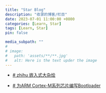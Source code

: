 ```yaml
---
title: "Star Blog"
description: "收录的博客/栏目"
date: 2023-07-01 11:00:00 +0800
categories: [Learn, Star]
tags: [Learn, Star]
pin: false

media_subpath: ""
#
# image:
#   path: 'assets/**/**.jpg'
#   alt: Here is the text upder the image
---
```


- [# zhihu 嵌入式大杂烩](https://www.zhihu.com/column/c_1183184649651642368)  


- [# 为ARM Cortex-M系列芯片编写Bootloader](https://zhuanlan.zhihu.com/p/25356501)

